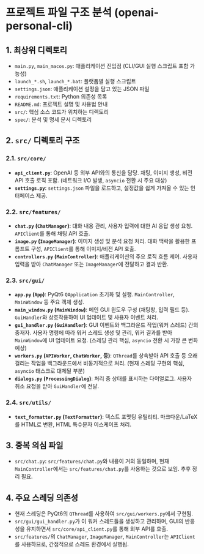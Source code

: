 # 프로젝트 파일 구조 분석 (openai-personal-cli)

## 1. 최상위 디렉토리

*   `main.py`, `main_macos.py`: 애플리케이션 진입점 (CLI/GUI 실행 스크립트 포함 가능성)
*   `launch_*.sh`, `launch_*.bat`: 플랫폼별 실행 스크립트
*   `settings.json`: 애플리케이션 설정을 담고 있는 JSON 파일
*   `requirements.txt`: Python 의존성 목록
*   `README.md`: 프로젝트 설명 및 사용법 안내
*   `src/`: 핵심 소스 코드가 위치하는 디렉토리
*   `spec/`: 분석 및 명세 문서 디렉토리

## 2. `src/` 디렉토리 구조

### 2.1. `src/core/`

*   **`api_client.py`**: OpenAI 등 외부 API와의 통신을 담당. 채팅, 이미지 생성, 비전 API 호출 로직 포함. (네트워크 I/O 발생, `asyncio` 전환 시 주요 대상)
*   **`settings.py`**: `settings.json` 파일을 로드하고, 설정값을 쉽게 가져올 수 있는 인터페이스 제공.

### 2.2. `src/features/`

*   **`chat.py` (`ChatManager`)**: 대화 내용 관리, 사용자 입력에 대한 AI 응답 생성 요청. `APIClient`를 통해 채팅 API 호출.
*   **`image.py` (`ImageManager`)**: 이미지 생성 및 분석 요청 처리. 대화 맥락을 활용한 프롬프트 구성, `APIClient`를 통해 이미지/비전 API 호출.
*   **`controllers.py` (`MainController`)**: 애플리케이션의 주요 로직 흐름 제어. 사용자 입력을 받아 `ChatManager` 또는 `ImageManager`에 전달하고 결과 반환.

### 2.3. `src/gui/`

*   **`app.py` (`App`)**: PyQt6 `QApplication` 초기화 및 실행. `MainController`, `MainWindow` 등 주요 객체 생성.
*   **`main_window.py` (`MainWindow`)**: 메인 GUI 윈도우 구성 (채팅창, 입력 필드 등). `GuiHandler`와 상호작용하여 UI 업데이트 및 사용자 이벤트 처리.
*   **`gui_handler.py` (`GuiHandler`)**: GUI 이벤트와 백그라운드 작업(워커 스레드) 간의 중재자. 사용자 명령에 따라 워커 스레드 생성 및 관리, 워커 결과를 받아 `MainWindow`에 UI 업데이트 요청. (스레딩 관리 핵심, `asyncio` 전환 시 가장 큰 변화 예상)
*   **`workers.py` (`APIWorker`, `ChatWorker`, 등)**: `QThread`를 상속받아 API 호출 등 오래 걸리는 작업을 백그라운드에서 비동기적으로 처리. (현재 스레딩 구현의 핵심, `asyncio` 태스크로 대체될 부분)
*   **`dialogs.py` (`ProcessingDialog`)**: 처리 중 상태를 표시하는 다이얼로그. 사용자 취소 요청을 받아 `GuiHandler`에 전달.

### 2.4. `src/utils/`

*   **`text_formatter.py` (`TextFormatter`)**: 텍스트 포맷팅 유틸리티. 마크다운/LaTeX를 HTML로 변환, HTML 특수문자 이스케이프 처리.

## 3. 중복 의심 파일

*   `src/chat.py`: `src/features/chat.py`와 내용이 거의 동일하며, 현재 `MainController`에서는 `src/features/chat.py`를 사용하는 것으로 보임. 추후 정리 필요.

## 4. 주요 스레딩 의존성

*   현재 스레딩은 PyQt6의 `QThread`를 사용하여 `src/gui/workers.py`에서 구현됨.
*   `src/gui/gui_handler.py`가 이 워커 스레드들을 생성하고 관리하며, GUI의 반응성을 유지하면서 `src/core/api_client.py`를 통해 외부 API를 호출.
*   `src/features/`의 `ChatManager`, `ImageManager`, `MainController`는 `APIClient`를 사용하므로, 간접적으로 스레드 환경에서 실행됨.
